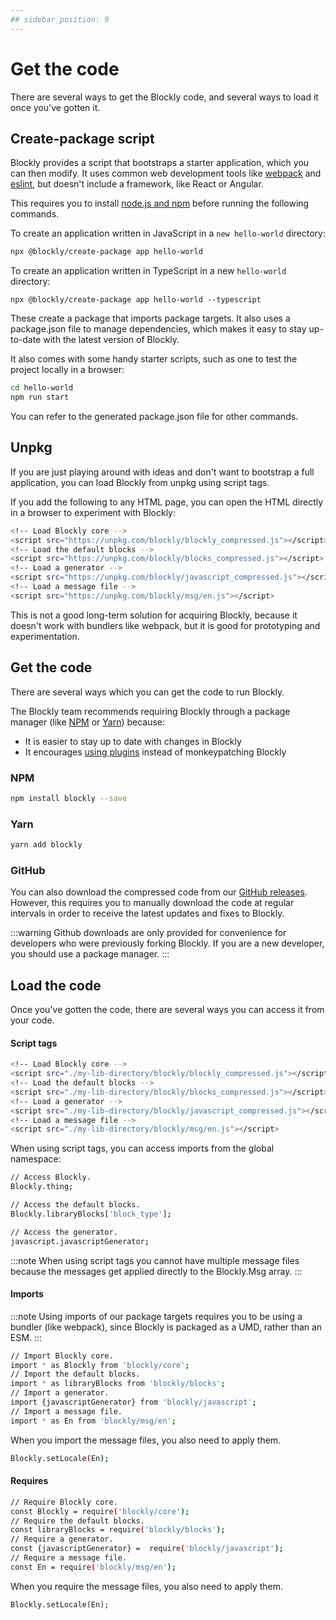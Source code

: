 ```yaml
---
## sidebar_position: 9
---
```

# Get the code
There are several ways to get the Blockly code, and several ways to load it once you've gotten it.

## Create-package script
Blockly provides a script that bootstraps a starter application, which you can then modify. It uses common web development tools like [webpack](https://webpack.js.org/guides/) and [eslint](https://eslint.org/), but doesn't include a framework, like React or Angular.

This requires you to install [node.js and npm](https://docs.npmjs.com/downloading-and-installing-node-js-and-npm) before running the following commands.

To create an application written in JavaScript in a ```new hello-world``` directory:

```bash
npx @blockly/create-package app hello-world
```

To create an application written in TypeScript in a new `hello-world` directory:

```
npx @blockly/create-package app hello-world --typescript
```

These create a package that imports package targets. It also uses a package.json file to manage dependencies, which makes it easy to stay up-to-date with the latest version of Blockly.

It also comes with some handy starter scripts, such as one to test the project locally in a browser:

```bash
cd hello-world
npm run start
```

You can refer to the generated package.json file for other commands.

## Unpkg
If you are just playing around with ideas and don't want to bootstrap a full application, you can load Blockly from unpkg using script tags.

If you add the following to any HTML page, you can open the HTML directly in a browser to experiment with Blockly:

```bash
<!-- Load Blockly core -->
<script src="https://unpkg.com/blockly/blockly_compressed.js"></script>
<!-- Load the default blocks -->
<script src="https://unpkg.com/blockly/blocks_compressed.js"></script>
<!-- Load a generator -->
<script src="https://unpkg.com/blockly/javascript_compressed.js"></script>
<!-- Load a message file -->
<script src="https://unpkg.com/blockly/msg/en.js"></script>
```

This is not a good long-term solution for acquiring Blockly, because it doesn't work with bundlers like webpack, but it is good for prototyping and experimentation.

## Get the code
There are several ways which you can get the code to run Blockly.

The Blockly team recommends requiring Blockly through a package manager (like [NPM](https://www.npmjs.com/package/blockly) or [Yarn](https://yarnpkg.com/package/blockly)) because:
- It is easier to stay up to date with changes in Blockly
- It encourages [using plugins](https://developers.google.com/blockly/guides/programming/plugin_overview) instead of monkeypatching Blockly

### NPM

```bash
npm install blockly --save
```

### Yarn

```bash
yarn add blockly
```

### GitHub
You can also download the compressed code from our [GitHub releases](https://github.com/google/blockly/releases). However, this requires you to manually download the code at regular intervals in order to receive the latest updates and fixes to Blockly.

:::warning
Github downloads are only provided for convenience for developers who were previously forking Blockly. If you are a new developer, you should use a package manager.
:::

## Load the code
Once you've gotten the code, there are several ways you can access it from your code.

#### Script tags

```bash
<!-- Load Blockly core -->
<script src="./my-lib-directory/blockly/blockly_compressed.js"></script>
<!-- Load the default blocks -->
<script src="./my-lib-directory/blockly/blocks_compressed.js"></script>
<!-- Load a generator -->
<script src="./my-lib-directory/blockly/javascript_compressed.js"></script>
<!-- Load a message file -->
<script src="./my-lib-directory/blockly/msg/en.js"></script>
```

When using script tags, you can access imports from the global namespace:

```bash
// Access Blockly.
Blockly.thing;

// Access the default blocks.
Blockly.libraryBlocks['block_type'];

// Access the generator.
javascript.javascriptGenerator;
```

:::note
When using script tags you cannot have multiple message files because the messages get applied directly to the Blockly.Msg array.
:::

#### Imports
:::note
Using imports of our package targets requires you to be using a bundler (like webpack), since Blockly is packaged as a UMD, rather than an ESM.
:::

```bash
// Import Blockly core.
import * as Blockly from 'blockly/core';
// Import the default blocks.
import * as libraryBlocks from 'blockly/blocks';
// Import a generator.
import {javascriptGenerator} from 'blockly/javascript';
// Import a message file.
import * as En from 'blockly/msg/en';
```

When you import the message files, you also need to apply them.

```bash
Blockly.setLocale(En);
```

#### Requires

```bash
// Require Blockly core.
const Blockly = require('blockly/core');
// Require the default blocks.
const libraryBlocks = require('blockly/blocks');
// Require a generator.
const {javascriptGenerator} =  require('blockly/javascript');
// Require a message file.
const En = require('blockly/msg/en');
```

When you require the message files, you also need to apply them.

```
Blockly.setLocale(En);
```
